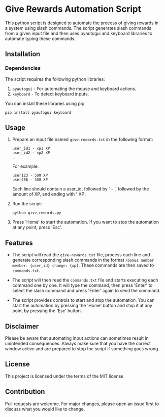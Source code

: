 # Give Rewards Automation Script

This python script is designed to automate the process of giving rewards in a system using slash commands. The script generates slash commands from a given input file and then uses pyautogui and keyboard libraries to automate typing these commands.

## Installation

### Dependencies

The script requires the following python libraries:

1. `pyautogui` - For automating the mouse and keyboard actions.
2. `keyboard` - To detect keyboard inputs.

You can install these libraries using pip:

```
pip install pyautogui keyboard
```

## Usage

1. Prepare an input file named `give-rewards.txt` in the following format:

    ```
    user_id1 - xp1 XP
    user_id2 - xp2 XP
    ...
    ```

    For example:

    ```
    user123 - 500 XP
    user456 - 300 XP
    ```

    Each line should contain a user_id, followed by ' - ', followed by the amount of XP, and ending with ' XP'.

2. Run the script:

    ```
    python give_rewards.py
    ```

3. Press 'Home' to start the automation. If you want to stop the automation at any point, press 'Esc'.

## Features

- The script will read the `give-rewards.txt` file, process each line and generate corresponding slash commands in the format `/bonus member member: {user_id} change: {xp}`. These commands are then saved to `commands.txt`.

- The script will then read the `commands.txt` file and starts executing each command one by one. It will type the command, then press 'Enter' to select the slash command and press 'Enter' again to send the command.

- The script provides controls to start and stop the automation. You can start the automation by pressing the 'Home' button and stop it at any point by pressing the 'Esc' button.

## Disclaimer

Please be aware that automating input actions can sometimes result in unintended consequences. Always make sure that you have the correct window active and are prepared to stop the script if something goes wrong.

## License

This project is licensed under the terms of the MIT license.

## Contribution

Pull requests are welcome. For major changes, please open an issue first to discuss what you would like to change.
